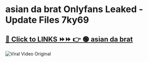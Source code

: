 
 # asian da brat Onlyfans Leaked - Update Files 7ky69

## <h2><a href="https://clipsfans.com/asian_da_brat&ref=git">🔗 Click to LINKS ⏩⏩ 👉 🟢 asian da brat </a></h2>

<a href="https://clipsfans.com/asian_da_brat&ref=git" rel="nofollow" data-target="animated-image.originalLink"><img src="https://i.ibb.co.com/xMMVF88/686577567.gif" alt="Viral Video Original" style="max-width: 100%; display: inline-block;" data-target="animated-image.originalImage"></a>

